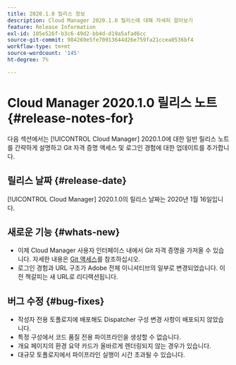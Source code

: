 ```yaml
---
title: 2020.1.0 릴리스 정보
description: Cloud Manager 2020.1.0 릴리스에 대해 자세히 알아보기
feature: Release Information
exl-id: 105e526f-b3c6-49d2-bb4d-d19a5afad6cc
source-git-commit: 984269e5fe70913644d26e759fa21ccea0536bf4
workflow-type: tm+mt
source-wordcount: '145'
ht-degree: 7%

---
```


# Cloud Manager 2020.1.0 릴리스 노트 {#release-notes-for}

다음 섹션에서는 [!UICONTROL Cloud Manager] 2020.1.0에 대한 일반 릴리스 노트를 간략하게 설명하고 Git 자격 증명 액세스 및 로그인 경험에 대한 업데이트를 추가합니다.

## 릴리스 날짜 {#release-date}

[!UICONTROL Cloud Manager] 2020.1.0의 릴리스 날짜는 2020년 1월 16일입니다.

## 새로운 기능 {#whats-new}

* 이제 Cloud Manager 사용자 인터페이스 내에서 Git 자격 증명을 가져올 수 있습니다. 자세한 내용은 [Git 액세스](/help/managing-code/managing-repositories.md)를 참조하십시오.
* 로그인 경험과 URL 구조가 Adobe 전체 이니셔티브의 일부로 변경되었습니다. 이전 책갈피는 새 URL로 리디렉션됩니다.


## 버그 수정 {#bug-fixes}

* 작성자 전용 토폴로지에 배포해도 Dispatcher 구성 변경 사항이 배포되지 않았습니다.
* 특정 구성에서 코드 품질 전용 파이프라인을 생성할 수 없습니다.
* 개요 페이지의 환경 요약 카드가 올바르게 렌더링되지 않는 경우가 있습니다.
* 대규모 토폴로지에서 파이프라인 실행이 시간 초과될 수 있습니다.
